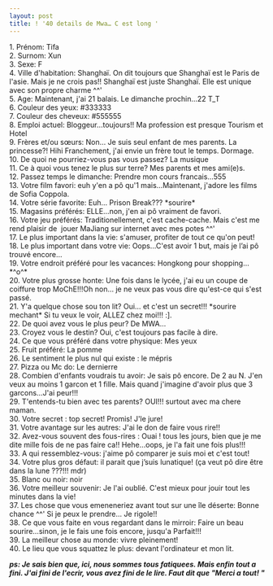 ```yaml
---
layout: post
title: ! '40 details de Mwa… C est long '
---
```


<p>1. Prénom: Tifa<br />2. Surnom: Xun<br />3. Sexe: F<br />4. Ville d&#39;habitation: Shanghaï. On dit toujours que Shanghaï est le Paris de l&#39;asie. Mais je ne crois pas!! Shanghaï est juste Shanghaï. Elle est unique avec son propre charme ^^&#39;<br />5. Age: Maintenant, j&#39;ai 21 balais. Le dimanche prochin&#8230;22 T_T<br />6. Couleur des yeux: #333333 <br />7. Couleur des cheveux: #555555 <br />8. Emploi actuel: Bloggeur&#8230;toujours!! Ma profession est presque Tourism et Hotel<br />9. Frères et/ou sœurs: Non&#8230; Je suis seul enfant de mes parents. La princesse?! Hihi Franchement, j&#39;ai envie un frère tout le temps. Dormage.<br />10. De quoi ne pourriez-vous pas vous passez? La musique<br />11. Ce à quoi vous tenez le plus sur terre? Mes parents et mes ami(e)s.<br />12. Passez temps le dimanche: Prendre mon cours francais&#8230;555<br />13. Votre film favori: euh y&#39;en a pô qu&#39;1 mais&#8230;Maintenant, j&#39;adore les films de Sofia Coppola.<br />14. Votre série favorite: Euh&#8230; Prison Break??? *sourire*<br />15. Magasins préférés: ELLE&#8230;non, j&#39;en ai pô vraiment de favori.<br />16. Votre jeu préférés: Traditionellement, c&#39;est cache-cache. Mais c&#39;est me rend plaisir de  jouer MaJiang sur internet avec mes potes ^^&#39; <br />17. Le plus important dans la vie: s&#39;amuser, profiter de tout ce qu&#39;on peut!<br />18. Le plus important dans votre vie: Oops&#8230;C&#39;est avoir 1 but, mais je l’ai pô trouvé encore&#8230;<br />19. Votre endroit préféré pour les vacances: Hongkong pour shopping&#8230;*^o^*<br />20. Votre plus grosse honte: Une fois dans le lycée, j&#39;ai eu un coupe de coiffure trop MoChE!!!Oh non&#8230; je ne veux pas vous dire qu&#39;est-ce qui s&#39;est passé.<br />21. Y&#39;a quelque chose sou ton lit? Oui&#8230; et c&#39;est un secret!!! *sourire mechant* Si tu veux le voir, ALLEZ chez moi!!! :].<br />22. De quoi avez vous le plus peur? De MWA&#8230;<br />23. Croyez vous le destin? Oui, c&#39;est toujours pas facile à dire.<br />24. Ce que vous préféré dans votre physique: Mes yeux<br />25. Fruit préféré: La pomme<br />26. Le sentiment le plus nul qui existe : le mépris<br />27. Pizza ou Mc do: Le dernierre<br />28. Combien d&#39;enfants voudrais tu avoir: Je sais pô encore. De 2 au N. J&#39;en veux au moins 1 garcon et 1 fille. Mais quand j&#39;imagine d&#39;avoir plus que 3 garcons&#8230;J&#39;ai peur!!!<br />29. T&#39;entends-tu bien avec tes parents? OUI!!! surtout avec ma chere maman.<br />30. Votre secret : top secret! Promis! J&#39;le jure!<br />31. Votre avantage sur les autres: J&#39;ai le don de faire vous rire!! <br />32. Avez-vous souvent des fous-rires : Ouai ! tous les jours, bien que je me dite mille fois de ne pas faire ca!! Hehe&#8230;oops, je l&#39;a fait une fois plus!!!<br />33. A qui ressemblez-vous: j&#39;aime pô comparer je suis moi et c&#39;est tout!<br />34. Votre plus gros défaut: il parait que j’suis lunatique! (ça veut pô dire être dans la lune ???!!! mdr)<br />35. Blanc ou noir: noir<br />36. Votre meilleur souvenir: Je l&#39;ai oublié. C&#39;est mieux pour jouir tout les minutes dans la vie!<br />37. Les chose que vous emeneneriez avant tout sur une île déserte: Bonne chance ^^&#39; Si je peux le prendre&#8230; Je rigole!!<br />38. Ce que vous faite en vous regardant dans le mirroir: Faire un beau sourire&#8230;sinon, je le fais une fois encore, jusqu&#39;a Parfait!!!<br />39. La meilleur chose au monde: vivre pleinement!<br />40. Le lieu que vous squattez le plus: devant l&#39;ordinateur et mon lit.</p>
<p><em><strong>ps: Je sais bien que, ici, nous sommes tous fatiquees. Mais enfin tout a fini. J&#39;ai fini de l&#39;ecrir, vous avez fini de le lire. Faut dit que &quot;Merci a tout! &quot;</strong></em></p>
